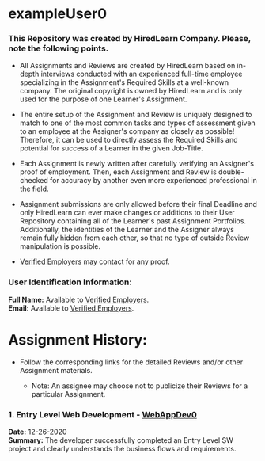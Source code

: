 # exampleUser0


### This Repository was created by HiredLearn Company. Please, note the following points. 

- All Assignments and Reviews are created by HiredLearn based on in-depth interviews conducted with an experienced full-time employee specializing in the Assignment's Required Skills at a well-known company. 
The original copyright is owned by HiredLearn and is only used for the purpose of one Learner's Assignment.

- The entire setup of the Assignment and Review is uniquely designed to match to one of the most common tasks and types of assessment given to an employee at the Assigner's company as closely as possible!
Therefore, it can be used to directly assess the Required Skills and potential for success of a Learner in the given Job-Title.

- Each Assignment is newly written after carefully verifying an Assigner's proof of employment. Then, each Assignment and Review is double-checked for accuracy by another even more experienced professional in the field. 

- Assignment submissions are only allowed before their final Deadline and only HiredLearn can ever make changes or additions to their User Repository containing all of the Learner's past Assignment Portfolios.
Additionally, the identities of the Learner and the Assigner always remain fully hidden from each other, so that no type of outside Review manipulation is possible.

      
* [Verified Employers](https://hiredlearn.com/Hire) may contact for any proof.     
  
### User Identification Information:
 
**Full Name:** Available to [Verified Employers](https://hiredlearn.com/Hire).         
**Email:** Available to [Verified Employers](https://hiredlearn.com/Hire).   
      
    
# Assignment History:   
    
* Follow the corresponding links for the detailed Reviews and/or other Assignment materials.  

    * Note: An assignee may choose not to publicize their Reviews for a particular Assignment.  
  
### 1. Entry Level Web Development - [WebAppDev0](https://github.com/hiredlearn/exampleUser0/tree/main/WebAppDev0)
**Date:** 12-26-2020  
**Summary:**  The developer successfully completed an Entry Level SW project and clearly understands the business flows and requirements.
